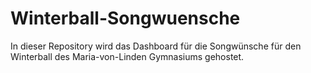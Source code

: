 # Winterball-Songwuensche
In dieser Repository wird das Dashboard für die Songwünsche für den Winterball des Maria-von-Linden Gymnasiums gehostet.
